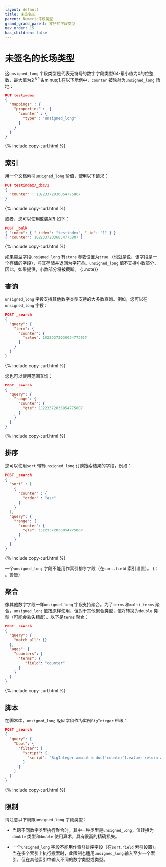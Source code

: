 ```yaml
---
layout: default
title: 未签名长
parent: Numeric字段类型
grand_grand_parent: 支持的字段类型
nav_order: 15
has_children: false
---
```


# 未签名的长场类型

这`unsigned_long` 字段类型是代表无符号的数字字段类型64-最小值为0的位整数，最大值为2 <sup> 64 </sup>＆minus;1.在以下示例中，`counter` 被映射为`unsigned_long` 场地：


```json
PUT testindex 
{
  "mappings" : {
    "properties" :  {
      "counter" : {
        "type" : "unsigned_long"
      }
    }
  }
}
```
{% include copy-curl.html %}

## 索引

用一个文档索引`unsigned_long` 价值，使用以下请求：

```json
PUT testindex/_doc/1 
{
  "counter" : 10223372036854775807
}
```
{% include copy-curl.html %}

或者，您可以使用[散装API]({{site.url}}{{site.baseurl}}/api-reference/document-apis/bulk/) 如下：

```json
POST _bulk
{ "index": { "_index": "testindex", "_id": "1" } }
{ "counter": 10223372036854775807 }
```
{% include copy-curl.html %}

如果类型字段`unsigned_long` 有`store` 参数设置为`true` （也就是说，该字段是一个存储的字段），将其存储并返回为字符串。`unsigned_long` 值不支持小数部分，因此，如果提供，小数部分将被截断。
{: .note}}

## 查询

`unsigned_long` 字段支持其他数字类型支持的大多数查询。例如，您可以在`unsigned_long` 字段：

```json
POST _search
{
  "query": {
    "term": {
      "counter": {
        "value": 10223372036854775807
      }
    }
  }
}
```
{% include copy-curl.html %}

您也可以使用范围查询：

```json
POST _search
{
  "query": {
    "range": {
      "counter": {
        "gte": 10223372036854775807
      }
    }
  }
}
```
{% include copy-curl.html %}

## 排序

您可以使用`sort` 带有`unsigned_long` 订购搜索结果的字段，例如：

```json
POST _search
{
  "sort" : [
    { 
      "counter" : { 
        "order" : "asc" 
      } 
    }
  ],
  "query": {
    "range": {
      "counter": {
        "gte": 10223372036854775807
      }
    }
  }
}
```
{% include copy-curl.html %}


一个`unsigned_long` 字段不能用作索引排序字段（在`sort.field` 索引设置）。
{： 。警告}

## 聚合

像其他数字字段一样`unsigned_long` 字段支持聚合。为了`terms` 和`multi_terms` 聚合，`unsigned_long` 值按原样使用，但对于其他聚合类型，值将转换为`double` 类型（可能会丢失精度）。以下是`terms` 聚合：

```json
POST _search
{
  "query": {
    "match_all": {}
  },
  "aggs": {
    "counters": {
      "terms": { 
         "field": "counter" 
      }
    }
  }
}
```
{% include copy-curl.html %}

## 脚本

在脚本中，`unsigned_long` 返回字段作为实例`BigInteger` 班级：

```json
POST _search
{
  "query": {
    "bool": {
      "filter": {
        "script": {
          "script": "BigInteger amount = doc['counter'].value; return amount.compareTo(BigInteger.ZERO) > 0;"
        }
      }
    }
  }
}
```
{% include copy-curl.html %}


## 限制

请注意以下局限`unsigned_long` 字段类型：

- 当跨不同数字类型执行聚合时，其中一种类型是`unsigned_long`，值转换为`double` 类型和`double` 使用算术，具有很高的精确损失。

- 一个`unsigned_long` 字段不能用作索引排序字段（在`sort.field` 索引设置）。当在多个索引上执行搜索时，此限制也适用`unsigned_long` 输入至少一个索引，但在其他索引中输入不同的数字类型或类型。

